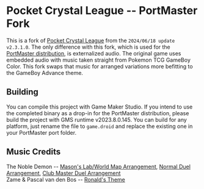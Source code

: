 # Pocket Crystal League -- PortMaster Fork
This is a fork of [Pocket Crystal League](https://gitlab.com/moodytail/pokecards) from the `2024/06/18 update v2.3.1.0`. The only difference with this fork, which is used for the [PortMaster distribution](https://portmaster.games/detail.html?name=pocketcrystalleague), is externalized audio. 
The original game uses embedded audio with music taken straight from Pokemon TCG GameBoy Color. This fork swaps that music for arranged variations more befitting to the GameBoy Advance theme.

## Building
You can compile this project with Game Maker Studio. If you intend to use the completed binary as a drop-in for the PortMaster distribution, please build the project with GMS runtime v2023.8.0.145. You can build for any platform, just rename the file to `game.droid` and replace the existing one in your
PortMaster port folder.

## Music Credits
The Noble Demon -- [Mason's Lab/World Map Arrangement](https://www.youtube.com/watch?v=hFPaaxFTP9w), [Normal Duel Arrangement](https://www.youtube.com/watch?v=2HwAGxS0F4U), [Club Master Duel Arrangement](https://www.youtube.com/watch?v=eXhFe3y95PQ)  
Zame & Pascal van den Bos -- [Ronald's Theme](https://www.youtube.com/watch?v=Y8KYfvhbIgo)  

